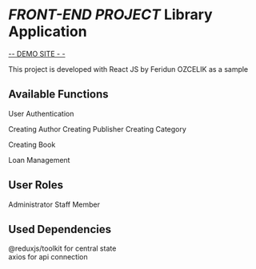 # **_FRONT-END PROJECT_** Library Application

[-- DEMO SITE - -](https://www.jvbookcenter.com/)

This project is developed with React JS by Feridun OZCELIK as a sample

## Available Functions

User Authentication

Creating Author
Creating Publisher
Creating Category

Creating Book

Loan Management

## User Roles
Administrator
Staff
Member

## Used Dependencies
@reduxjs/toolkit for central state<br>
axios for api connection

